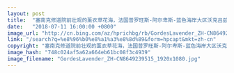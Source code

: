 ```yaml
---
layout: post
title:  "塞南克修道院前壮观的薰衣草花海，法国普罗旺斯-阿尔卑斯-蓝色海岸大区沃克吕兹省戈尔德"
date:   "2018-07-11 16:00:00 +0800"
image_url: "http://cn.bing.com/az/hprichbg/rb/GordesLavender_ZH-CN8649239515_1920x1080.jpg"
link: "/search?q=%e8%96%b0%e8%a1%a3%e8%8d%89&form=hpcapt&mkt=zh-cn"
copyright: "塞南克修道院前壮观的薰衣草花海，法国普罗旺斯-阿尔卑斯-蓝色海岸大区沃克吕兹省戈尔德 (© Carlos Sanchez Pereyra/plainpicture)"
image_hash: "748c024af5a62a664eb61bc08f3c4939"
image_filename: "GordesLavender_ZH-CN8649239515_1920x1080.jpg"
---
```

